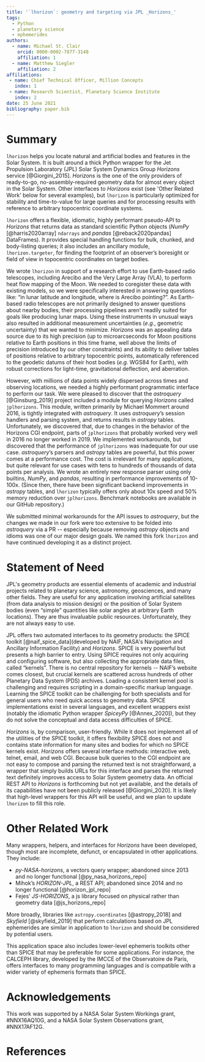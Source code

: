 ```yaml
---
title: '`lhorizon`: geometry and targeting via JPL _Horizons_'
tags:
  - Python
  - planetary science
  - ephemerides
authors:
  - name: Michael St. Clair 
    orcid: 0000-0002-7877-3148 
    affiliation: 1
  - name: Matthew Siegler
    affiliation: 2
affiliations:
 - name: Chief Technical Officer, Million Concepts
   index: 1
 - name: Research Scientist, Planetary Science Institute
   index: 2
date: 25 June 2021
bibliography: paper.bib
---
```


# Summary

`lhorizon` helps you locate natural and artificial bodies and features in the
Solar System. It is built around a thick Python wrapper for the Jet Propulsion
Laboratory (JPL) Solar System Dynamics Group  _Horizons_ service
[@Giorgini_2015]. _Horizons_ is the one of the only providers of ready-to-go,
no-assembly-required geometry data for almost every object in the
Solar System.  Other interfaces to _Horizons_ exist (see 'Other Related Work'
below for several examples), but `lhorizon` is particularly optimized for
stability and time-to-value for large queries and for processing results with
reference to arbitrary topocentric coordinate systems.

`lhorizon` offers a flexible, idiomatic, highly performant pseudo-API
to _Horizons_ that returns data as standard scientific Python objects (_NumPy_
[@harris2020array] `ndarrays` and _pandas_ [@reback2020pandas] DataFrames). It
provides special handling functions for bulk, chunked, and body-listing
queries; it also includes an ancillary module, `lhorizon.targeter`, for finding
the footprint of an observer’s boresight or field of view in topocentric
coordinates on target bodies. 

We wrote `lhorizon` in support of a research effort to use Earth-based radio
telescopes, including Arecibo and the Very Large Array (VLA), to perform heat
flow mapping of the Moon. We needed to coregister these data with existing
models, so we were specifically interested in answering questions like: “in
lunar latitude and longitude, where is Arecibo pointing?”. As Earth-based radio
telescopes are not primarily designed to answer questions about nearby bodies,
their processing pipelines aren't readily suited for goals like producing 
lunar maps. Using these instruments in unusual ways also resulted in
additional measurement uncertainties (_e.g._, geometric uncertainty) that we
wanted to minimize.  _Horizons_ was an appealing data source due to its high 
precision (up to microarcseconds for Moon positions relative to Earth positions 
in this time frame, well above the limits of precision introduced by our 
other constraints) and its ability to deliver tables of positions relative to 
arbitrary topocentric points, automatically referenced to the geodetic datums of
their host bodies (_e.g._ WGS84 for Earth), with robust corrections for light-time, 
gravitational deflection, and aberration.

However, with millions of data points widely dispersed across times and
observing locations, we needed a highly performant programmatic interface to
perform our task. We were pleased to discover that the _astroquery_
[@Ginsburg_2019] project included a module for querying _Horizons_ called
`jplhorizons`. This module, written primarily by Michael Mommert around 2016,
is tightly integrated with _astroquery_. It uses _astroquery_’s session
handlers and parsing system, and returns results in _astropy_ tables.
Unfortunately, we discovered that, due to changes in the behavior of the
Horizons CGI endpoint, parts of `jplhorizons` that probably worked very well in
2016 no longer worked in 2019. We implemented workarounds, but discovered that
the performance of `jplhorizons` was inadequate for our use
case. _astroquery_’s parsers and _astropy_ tables are powerful, but this power
comes at a performance cost. The cost is irrelevant for many applications, but
quite relevant for use cases with tens to hundreds of thousands of data points
per analysis. We wrote an entirely new response parser using only builtins, 
_NumPy_, and _pandas_, resulting in performance improvements of 10-100x.
(Since then, there have been significant backend improvements in _astropy_ 
tables, and `lhorizon` typically offers only about 10x speed and 50% memory 
reduction over `jplhorizons`. Benchmark notebooks are available in our GitHub 
repository.)

We submitted minimal workarounds for the API issues to _astroquery_, but the
changes we made in our fork were too extensive to be folded into 
_astroquery_ via a PR -- especially because removing _astropy_ objects and
 idioms was one of our major design goals. We named this fork `lhorizon` and
 have continued developing it as a distinct project. 

# Statement of Need

JPL's geometry products are essential elements of academic and industrial 
projects related to planetary science, astronomy, geosciences, and many other 
fields. They are useful for any application involving artificial satellites 
(from data analysis to mission design) or the position of Solar System bodies 
(even “simple” quantities like solar angles at arbitrary Earth locations). 
They are thus invaluable public resources. Unfortunately, they are not always 
easy to use.

JPL offers two automated interfaces to its geometry products: the SPICE toolkit
[@naif_spice_data](developed by NAIF, NASA's Navigation and Ancillary
Information Facility) and _Horizons_. SPICE is very powerful but presents a
high barrier to entry. Using SPICE requires not only acquiring and configuring
software, but also collecting the appropriate data files, called “kernels”.
There is no central repository for kernels -- NAIF’s website comes closest, but
crucial kernels are scattered across hundreds of other Planetary Data System
(PDS) archives. Loading a consistent kernel pool is challenging and requires
scripting in a domain-specific markup language. Learning the SPICE toolkit can
be challenging for both specialists and for general users who need quick access
to geometry data. SPICE implementations exist in several languages, and
excellent wrappers exist (notably the idiomatic Python wrapper _SpiceyPy_
[@Annex_2020]), but they do not solve the conceptual and data access
difficulties of SPICE.

_Horizons_ is, by comparison, user-friendly. While it does not implement all of
the utilities of the SPICE toolkit, it offers flexibility SPICE does not and
contains state information for many sites and bodies for which no SPICE kernels exist.
_Horizons_ offers several interface methods: interactive web, telnet, email, and
web CGI. Because bulk
queries to the CGI endpoint are not easy to compose and parsing the returned 
text is not straightforward, a wrapper that simply builds URLs for this 
interface and parses the returned text definitely improves access to 
Solar System geometry data. An official REST API to _Horizons_ is forthcoming 
but not yet available, and the details of its capabilities have not been 
publicly released [@Giorgini_2020]. It is likely that high-level wrappers for 
this API will be useful, and we plan to update `lhorizon` to fill this role.

# Other Related Work

Many wrappers, helpers, and interfaces for _Horizons_ have been developed, 
though most are incomplete, defunct, or encapsulated in other applications. 
They include:

* _py-NASA-horizons_, a vectors query wrapper; abandoned since 2013 and no longer functional [@py_nasa_horizons_repo]
* Mihok’s _HORIZON-JPL_, a REST API; abandoned since 2014 and no longer functional [@horizon_jpl_repo]
* Fejes’ _JS-HORIZONS_, a js library focused on physical rather than geometry data [@js_horizons_repo]

More broadly, libraries like `astropy.coordinates` [@astropy_2018] and 
_Skyfield_ [@skyfield_2019] that perform calculations based on JPL 
ephemerides are similar in application to `lhorizon` and should be considered 
by potential users.

This application space also includes lower-level ephemeris toolkits other 
than SPICE that may be preferable for some applications. For instance, the 
CALCEPH library, developed by the IMCCE of the Observatoire de Paris, offers 
interfaces to many programming languages and is compatible with a wider 
variety of ephemeris formats than SPICE.


# Acknowledgements

This work was supported by a NASA Solar System Workings grant, #NNX16AQ10G, and
a NASA Solar System Observations grant, #NNX17AF12G.

# References
